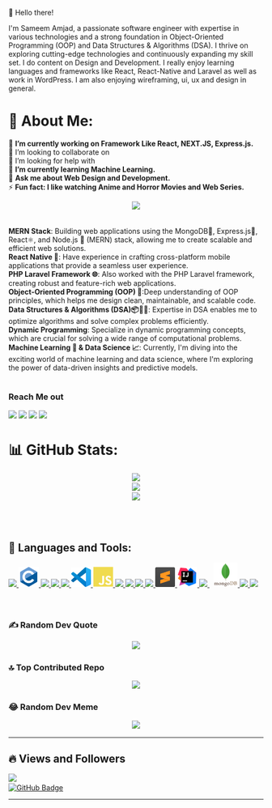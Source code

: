👋 Hello there!

I'm Sameem Amjad, a passionate software engineer with expertise in various technologies and a strong foundation in Object-Oriented Programming (OOP) and Data Structures & Algorithms (DSA). I thrive on exploring cutting-edge technologies and continuously expanding my skill set. I do content on Design and Development. I really enjoy learning languages and frameworks like React, React-Native and Laravel as well as work in WordPress. I am also enjoying wireframing, ui, ux and design in general.
# 💫 About Me:
🔭 **I’m currently working on Framework Like React, NEXT.JS, Express.js.**<br/>
👯 I’m looking to collaborate on <br/>
🤝 I’m looking for help with <br/>
🌱 **I’m currently learning Machine Learning.** <br/>
💬 **Ask me about Web Design and Development.** <br/>
⚡ **Fun fact: I like watching Anime and Horror Movies and Web Series.**<br/>

<div align="center">
   <img src="https://github.com/SameemAmjad/SameemAmjad/assets/147207393/5ae745b5-b055-4a50-b89b-43060ee1dbfa" />
</div>
                                   


<br>**MERN Stack**: Building web applications using the MongoDB🍃, Express.js🚄, React⚛️, and Node.js 🚀 (MERN) stack, allowing me to create scalable and efficient web solutions.<br>**React Native 📱**: Have experience in crafting cross-platform mobile applications that provide a seamless user experience.<br>**PHP Laravel Framework 🌐**: Also worked with the PHP Laravel framework, creating robust and feature-rich web applications.<br>**Object-Oriented Programming (OOP) 🔵**:Deep understanding of OOP principles, which helps me design clean, maintainable, and scalable code.<br>**Data Structures & Algorithms (DSA)📦🧱🧮**: Expertise in DSA enables me to optimize algorithms and solve complex problems efficiently.<br>**Dynamic Programming**: Specialize in dynamic programming concepts, which are crucial for solving a wide range of computational problems.<br>**Machine Learning 🤖 & Data Science 📈**: Currently, I'm diving into the exciting world of machine learning and data science, where I'm exploring the power of data-driven insights and predictive models.

#
### Reach Me out

<p align="left">

<a href = "www.linkedin.com/in/sameem-amjad-336bb428b"><img src="https://img.icons8.com/fluent/48/000000/linkedin.png"/></a>
<a href = "https://mobile.twitter.com/SameemAmjad"><img src="https://img.icons8.com/fluent/48/000000/twitter.png"/></a>
<a href = "https://www.facebook.com/profile.php?id=100060922623757"><img src="https://img.icons8.com/color/48/000000/facebook-new.png"/></a>
<a href = "https://www.instagram.com/amjadsameem/"><img src="https://img.icons8.com/fluent/48/000000/instagram-new.png"/></a>
</p>

<!--Github Stats!-->
# 📊 GitHub Stats:

<div align="center" >

![](https://github-readme-stats.vercel.app/api?username=Sameem-Amjad&theme=jolly&hide_border=true&include_all_commits=true&count_private=true)<br/>
![](https://github-readme-streak-stats.herokuapp.com/?user=Sameem-Amjad&theme=jolly&hide_border=true)<br/>
![](https://github-readme-stats.vercel.app/api/top-langs/?username=Sameem-Amjad&theme=jolly&hide_border=true&include_all_commits=true&count_private=true&layout=compact)
   
</div>

<br/>
<br/>
  
  <!--Used Languages and tools!-->
## 🚀 Languages and Tools:

<p align="left"> 
    <a href="https://www.java.com" target="_blank"> <img src="https://img.icons8.com/color/48/000000/java-coffee-cup-logo.png"/> </a>
  <a href="https://isocpp.org/" target="_blank"><img align="" alt="c++" height="40" width="40" src="https://raw.githubusercontent.com/devicons/devicon/master/icons/c/c-original.svg" />
    <a href="https://www.python.org" target="_blank"> <img src="https://img.icons8.com/color/48/000000/python.png"/> </a> 
    <a href="https://www.w3.org/html/" target="_blank"> <img src="https://img.icons8.com/color/48/000000/html-5.png"/> </a> 
    <a href="https://www.w3schools.com/css/" target="_blank"> <img src="https://img.icons8.com/color/48/000000/css3.png"/> </a>
    <a href="https://code.visualstudio.com/" target="_blank"><img align="" alt="Visual Studio Code" width="39" src="https://raw.githubusercontent.com/github/explore/80688e429a7d4ef2fca1e82350fe8e3517d3494d/topics/visual-studio-code/visual-studio-code.png" />
  <a href="https://www.javascript.com/" target="_blank"><img align="" alt="javascript" height="40" width="40" src="https://raw.githubusercontent.com/devicons/devicon/master/icons/javascript/javascript-plain.svg" />
    <a href="https://getbootstrap.com" target="_blank"> <img src="https://img.icons8.com/color/48/000000/bootstrap.png"/> </a> 
    <a href="https://reactjs.org/" target="_blank"> <img src="https://img.icons8.com/color/48/000000/react-native.png"/> </a>
    <a href="https://spring.io/projects/spring-boot" target="_blank"> <img src="https://img.icons8.com/color/48/000000/spring-logo.png"/> </a> 
    <a href="https://developer.mozilla.org/en-US/docs/Web/JavaScript" target="_blank"> <img src="https://img.icons8.com/color/48/000000/javascript.png"/> </a> 
  <a href="https://www.sublimetext.com/" target="_blank"><img align="" alt="Sublime-Text" width="39px" src="https://raw.githubusercontent.com/github/explore/80688e429a7d4ef2fca1e82350fe8e3517d3494d/topics/sublime-text/sublime-text.png" />
  <a href="https://www.jetbrains.com/idea/" target="_blank"><img align="" alt="intellij" height="40" width="40" src="https://raw.githubusercontent.com/devicons/devicon/master/icons/intellij/intellij-original.svg" />
    <a style="padding-right:8px;" href="https://nodejs.org" target="_blank"> <img src="https://img.icons8.com/color/48/000000/nodejs.png"/> </a> 
    <a href="https://www.mongodb.com/" target="_blank"> <img src="https://raw.githubusercontent.com/devicons/devicon/master/icons/mongodb/mongodb-original-wordmark.svg" alt="mongodb" width="48" height="48"/> </a> 
    <a href="https://firebase.google.com/" target="_blank"> <img src="https://img.icons8.com/color/48/000000/firebase.png"/> </a> 
    <a href="https://git-scm.com/" target="_blank"> <img src="https://img.icons8.com/color/48/000000/git.png"/> </a> 
</p>

<br/>
    
##
### ✍️ Random Dev Quote

<div align="center">
   <img src="https://quotes-github-readme.vercel.app/api?type=horizontal&theme=tokyonight"/>
</div>

### 🔝 Top Contributed Repo

<div align="center"><img src="https://github-contributor-stats.vercel.app/api?username=SameemAmjad&limit=5&theme=dark_dimmed&combine_all_yearly_contributions=true"/></div>


### 😂 Random Dev Meme

<div align="center"><img src='https://randommeme-five.vercel.app/' style="height: 400px;"/></div>

---
<!--Profile view counter added -->
## 🔥 Views and Followers
[![](https://visitcount.itsvg.in/api?id=Sameem-Amjad&icon=6&color=6)](https://visitcount.itsvg.in)
<br/>
<a href="https://github.com/Sameem-Amjad?tab=followers"><img src="https://img.shields.io/github/followers/Sameem-Amjad?label=Followers&style=social" alt="GitHub Badge"></a>


---


<!-- Proudly created with GPRM ( https://gprm.itsvg.in ) -->
